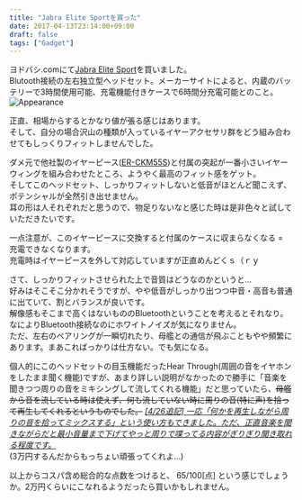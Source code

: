 ```yaml
---
title: "Jabra Elite Sportを買った"
date: 2017-04-13T23:14:00+09:00
draft: false
tags: ["Gadget"]
---
```

ヨドバシ.comにて<a href="http://www.yodobashi.com/ec/product/100000001003442933/index.html" target="_blank">Jabra Elite Sport</a>を買いました。  
Blutooth接続の左右独立型ヘッドセット。メーカーサイトによると、内蔵のバッテリーで3時間使用可能、充電機能付きケースで6時間分充電可能とのこと。  
![Appearance](/images/FJIMG_20170403_222617-e1492091472407.jpg)

正直、相場からするとかなり値が張る感じはあります。  
そして、自分の場合沢山の種類が入っているイヤーアクセサリ群をどう組み合わせてもしっくりフィットしませんでした。

ダメ元で他社製のイヤーピース(<a href="http://www.yodobashi.com/ec/product/100000001001214139/index.html" target="_blank">ER-CKM55S</a>)と付属の突起が一番小さいイヤーウィングを組み合わせたところ、ようやく最高のフィット感をゲット。  
そしてこのヘッドセット、しっかりフィットしないと低音がほとんど聞こえず、ポテンシャルが全然引き出せません。  
耳の形は人それぞれだと思うので、物足りないなと感じた時は是非色々と試していただきたいです。

一点注意が、このイヤーピースに交換すると付属のケースに収まらなくなる = 充電できなくなります。  
充電時はイヤーピースを外して対応していますが正直めんどくｓ（ｒｙ

さて、しっかりフィットさせられた上で音質はどうなのかというと…  
好みはそこそこ分かれそうですが、やや低音がしっかり出つつ中音・高音も普通に出ていて、割とバランスが良いです。  
解像感もそこまで高くはないもののBluetoothということを考えるとそれなり。なによりBluetooth接続なのにホワイトノイズが気になりません。  
ただ、左右のペアリングが一瞬切れたり、母艦との通信が飛ぶこともやや頻繁にあります。まあこればっかりは仕方ない。でも気になる。

個人的にこのヘッドセットの目玉機能だったHear Through(周囲の音をイヤホンをしたまま聞く機能)ですが、あまり詳しい説明がなかったので勝手に「音楽を聞きつつ周りの音をミキシングして流してくれる機能」だと思っていたら、~~母艦から音を流している時は使えず、何も流していない時に周りの音(特に声)を拾って再生してくれるというものでした。~~ *<u>[4/26追記] 一応「何かを再生しながら周りの音を拾ってミックスする」という使い方もできました。ただ、正直音楽を聞きながらだと最小音量まで下げてやっと周りで喋ってる内容がぎりぎり聞き取れる程度です。</u>*  
(3万円するんだからもっちょい頑張ってくれよ…)

以上からコスパ含め総合的な点数をつけると、 65/100[点] という感じでしょうか。2万円くらいにこなれるようだったら買いかもしれません。
